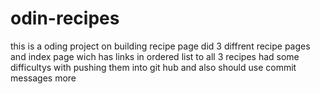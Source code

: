 # odin-recipes
this is a oding project on building recipe page 
did 3 diffrent recipe pages and index page wich has links in ordered list to all 3 recipes
had some difficultys with pushing them into git hub and also should use commit messages more 
